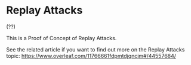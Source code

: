 # Replay Attacks
(??)

This is a Proof of Concept of Replay Attacks.

See the related article if you want to find out more on the Replay Attacks topic:
https://www.overleaf.com/11766661fdpmtdjqncjm#/44557684/

